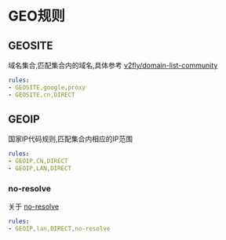 # GEO规则

## GEOSITE

域名集合,匹配集合内的域名,具体参考 [v2fly/domain-list-community](https://github.com/v2fly/domain-list-community/tree/master/data)

```yaml
rules:
- GEOSITE,google,proxy
- GEOSITE,cn,DIRECT
```

## GEOIP

国家IP代码规则,匹配集合内相应的IP范围

```yaml
rules:
- GEOIP,CN,DIRECT
- GEOIP,LAN,DIRECT
```

### no-resolve

关于 [no-resolve](ipcidr.md#no-resolve)

```yaml
rules:
- GEOIP,lan,DIRECT,no-resolve
```

